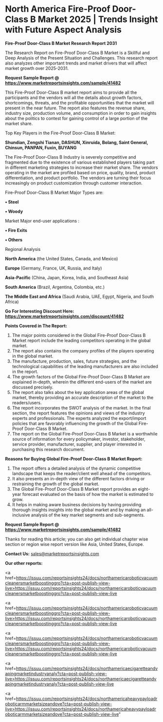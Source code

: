 # North America Fire-Proof Door-Class B Market 2025 | Trends Insight with Future Aspect Analysis

<strong>Fire-Proof Door-Class B Market Research Report 2031</strong>

The Research Report on Fire-Proof Door-Class B Market is a Skillful and Deep Analysis of the Present Situation and Challenges. This research report also analyzes other important trends and market drivers that will affect market growth over 2025-2031.

<strong>Request Sample Report @ <a href=https://www.marketreportsinsights.com/sample/41482>https://www.marketreportsinsights.com/sample/41482</a></strong>

This Fire-Proof Door-Class B market report aims to provide all the participants and the vendors will all the details about growth factors, shortcomings, threats, and the profitable opportunities that the market will present in the near future. The report also features the revenue share, industry size, production volume, and consumption in order to gain insights about the politics to contest for gaining control of a large portion of the market share.

Top Key Players in the Fire-Proof Door-Class B Market:

<strong>Shundian, Zengshi Tianan, DASHUN, Xinruida, Bolang, Saint General, Chinsun, PANPAN, Fuxin, BUYANG</strong>

The Fire-Proof Door-Class B Industry is severely competitive and fragmented due to the existence of various established players taking part in different marketing strategies to increase their market share. The vendors operating in the market are profiled based on price, quality, brand, product differentiation, and product portfolio. The vendors are turning their focus increasingly on product customization through customer interaction.

Fire-Proof Door-Class B Market Major Types are:

<strong>•  Steel

•  Woody</strong>

Market Major end-user applications :

<strong>•  Fire Exits

•  Others</strong>

Regional Analysis

</u><strong><b>North America</b></strong> (the United States, Canada, and Mexico)

<strong><b>Europe </b></strong>(Germany, France, UK, Russia, and Italy)

<strong><b>Asia-Pacific</b></strong> (China, Japan, Korea, India, and Southeast Asia)

<strong><b>South America</b></strong> (Brazil, Argentina, Colombia, etc.)

<strong><b>The Middle East and Africa</b></strong> (Saudi Arabia, UAE, Egypt, Nigeria, and South Africa)

<strong>Go For Interesting Discount Here: <a href=https://www.marketreportsinsights.com/discount/41482>https://www.marketreportsinsights.com/discount/41482</a></strong>

<strong>Points Covered in The Report:</strong>
<ol>
  <li>The major points considered in the Global Fire-Proof Door-Class B Market report include the leading competitors operating in the global market.</li>
  <li>The report also contains the company profiles of the players operating in the global market.</li>
  <li>The manufacture, production, sales, future strategies, and the technological capabilities of the leading manufacturers are also included in the report.</li>
  <li>The growth factors of the Global Fire-Proof Door-Class B Market are explained in-depth, wherein the different end-users of the market are discussed precisely.</li>
  <li>The report also talks about the key application areas of the global market, thereby providing an accurate description of the market to the readers/users.</li>
  <li>The report incorporates the SWOT analysis of the market. In the final section, the report features the opinions and views of the industry experts and professionals. The experts analyzed the export/import policies that are favorably influencing the growth of the Global Fire-Proof Door-Class B Market.</li>
  <li>The report on the Global Fire-Proof Door-Class B Market is a worthwhile source of information for every policymaker, investor, stakeholder, service provider, manufacturer, supplier, and player interested in purchasing this research document.</li>
</ol>
<strong>Reasons for Buying Global Fire-Proof Door-Class B Market Report:</strong>

<ol>
  <li>The report offers a detailed analysis of the dynamic competitive landscape that keeps the reader/client well ahead of the competitors.</li>
  <li>It also presents an in-depth view of the different factors driving or restraining the growth of the global market.</li>
  <li>The Global Fire-Proof Door-Class B Market report provides an eight-year forecast evaluated on the basis of how the market is estimated to grow.</li>
  <li>It helps in making aware business decisions by having providing thorough insights insights into the global market and by making an all-inclusive analysis of the key market segments and sub-segments.</li>
</ol>
<strong>Request Sample Report @ <a href=https://www.marketreportsinsights.com/sample/41482>https://www.marketreportsinsights.com/sample/41482</a></strong>


Thanks for reading this article; you can also get individual chapter wise section or region wise report version like Asia, United States, Europe.

<strong>Contact Us:</strong>
sales@marketreportsinsights.com

<strong>Our other reports:</strong>

<a href=https://issuu.com/reportsinsights24/docs/northamericaroboticvacuumcleanersmarketboostinggro?cta=post-publish-view-live>https://issuu.com/reportsinsights24/docs/northamericaroboticvacuumcleanersmarketboostinggro?cta=post-publish-view-live</a>

<a href=https://issuu.com/reportsinsights24/docs/northamericaroboticvacuumcleanersmarketboostinggro?cta=post-publish-view-live>https://issuu.com/reportsinsights24/docs/northamericaroboticvacuumcleanersmarketboostinggro?cta=post-publish-view-live</a>

<a href=https://issuu.com/reportsinsights24/docs/northamericaroboticvacuumcleanersmarketboostinggro?cta=post-publish-view-live>https://issuu.com/reportsinsights24/docs/northamericaroboticvacuumcleanersmarketboostinggro?cta=post-publish-view-live</a>

<a href=https://issuu.com/reportsinsights24/docs/northamericaecigaretteandvapingmarketindustryanaly?cta=post-publish-view-live>https://issuu.com/reportsinsights24/docs/northamericaecigaretteandvapingmarketindustryanaly?cta=post-publish-view-live</a>

<a href=https://issuu.com/reportsinsights24/docs/northamericaheavypayloadroboticarmmarketsizeandove?cta=post-publish-view-live>https://issuu.com/reportsinsights24/docs/northamericaheavypayloadroboticarmmarketsizeandove?cta=post-publish-view-live</a>"
